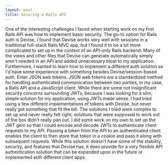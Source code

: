 ```yaml
---
layout: post
title: Securing a Rails API
---
```

One of the interesting challenges I faced when starting work on my first Rails API was how to implement basic security. The go-to option for Rails auth is Devise. I found that Devise works very well with sessions in a traditional full-stack Rails MVC app, but I found it to be a bit more complicated to set up in the context of an API-only Rails backend. Many of the views and other files that Devise can generate automatically simply aren't needed in an API and added unnecessary bloat to my application. Furthermore, I wanted to learn how to implement a different auth solution so I'd have some experience with something besides Devise/session-based auth. Enter JSON web tokens. JSON web tokens are a standardized method for handling authenticated communication between two parties, in my case, a Rails API and a JavaScript client. While there are some not insignificant security concerns surrounding JWTs, because I was looking for a slim, simple solution for my application, using JWTs made sense. I had tried using a few different implementations of tokens with Devise, but never really got something that fit the bill. The solutions I tried were complex to set up and never really felt right; solutions that were supposed to work out of the box didn't really pan out. I did some work on my own to set up the JWT gem so that I could encode and decode JWTs to authenticate client requests to my API. Passing a token from the API to an authenticated client enables the client to then store that token in a cookie and pass it along with subsequent requests. While this solution doesn't have some of the stability, security, and features that Devise has, it does provide for a very flexible API authentication solution that can be expanded upon in the future or implemented with different client apps.
